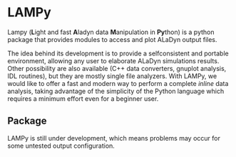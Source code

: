 # LAMPy

Lampy (**L**ight and fast **A**ladyn data **M**anipulation in **Py**thon) is a python package that provides modules to access and plot ALaDyn output files.

The idea behind its development is to provide a selfconsistent and portable environment, allowing any user to elaborate ALaDyn simulations results.
Other possibility are also available (C++ data converters, gnuplot analysis, IDL routines), but they are mostly single file analyzers. With LAMPy, we would like to offer a fast and modern way to perform a complete *inline* data analysis, taking advantage of the simplicity of the Python language which requires a minimum effort even for a beginner user. 

## Package

LAMPy is still under development, which means problems may occur for some untested output configuration.
